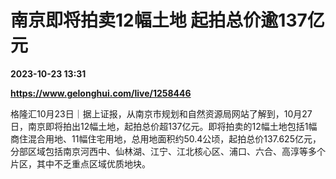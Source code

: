 # 南京即将拍卖12幅土地 起拍总价逾137亿元

**2023-10-23 13:31**

**https://www.gelonghui.com/live/1258446**

格隆汇10月23日｜据上证报，从南京市规划和自然资源局网站了解到，10月27日，南京即将拍出12幅土地，起拍总价超137亿元。即将拍卖的12幅土地包括1幅商住混合用地、11幅住宅用地，总用地面积约50.4公顷，起拍总价137.625亿元，分部区域包括南京河西中、仙林湖、江宁、江北核心区、浦口、六合、高淳等多个片区，其中不乏重点区域优质地块。